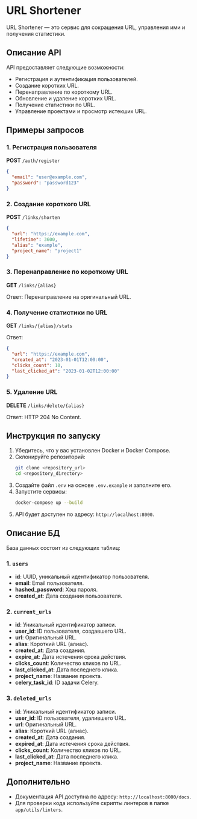 # URL Shortener
URL Shortener — это сервис для сокращения URL, управления ими и получения статистики.

## Описание API
API предоставляет следующие возможности:
- Регистрация и аутентификация пользователей.
- Создание коротких URL.
- Перенаправление по короткому URL.
- Обновление и удаление коротких URL.
- Получение статистики по URL.
- Управление проектами и просмотр истекших URL.

## Примеры запросов
### 1. Регистрация пользователя
**POST** `/auth/register`

```json
{
  "email": "user@example.com",
  "password": "password123"
}
```

### 2. Создание короткого URL
**POST** `/links/shorten`

```json
{
  "url": "https://example.com",
  "lifetime": 3600,
  "alias": "example",
  "project_name": "project1"
}
```

### 3. Перенаправление по короткому URL
**GET** `/links/{alias}`

Ответ: Перенаправление на оригинальный URL.

### 4. Получение статистики по URL
**GET** `/links/{alias}/stats`

Ответ:
```json
{
  "url": "https://example.com",
  "created_at": "2023-01-01T12:00:00",
  "clicks_count": 10,
  "last_clicked_at": "2023-01-02T12:00:00"
}
```

### 5. Удаление URL
**DELETE** `/links/delete/{alias}`

Ответ: HTTP 204 No Content.

## Инструкция по запуску
1. Убедитесь, что у вас установлен Docker и Docker Compose.
2. Склонируйте репозиторий:
   ```bash
   git clone <repository_url>
   cd <repository_directory>
   ```
3. Создайте файл `.env` на основе `.env.example` и заполните его.
4. Запустите сервисы:
   ```bash
   docker-compose up --build
   ```
5. API будет доступен по адресу: `http://localhost:8000`.

## Описание БД
База данных состоит из следующих таблиц:

### 1. `users`
- **id**: UUID, уникальный идентификатор пользователя.
- **email**: Email пользователя.
- **hashed_password**: Хэш пароля.
- **created_at**: Дата создания пользователя.

### 2. `current_urls`
- **id**: Уникальный идентификатор записи.
- **user_id**: ID пользователя, создавшего URL.
- **url**: Оригинальный URL.
- **alias**: Короткий URL (алиас).
- **created_at**: Дата создания.
- **expire_at**: Дата истечения срока действия.
- **clicks_count**: Количество кликов по URL.
- **last_clicked_at**: Дата последнего клика.
- **project_name**: Название проекта.
- **celery_task_id**: ID задачи Celery.

### 3. `deleted_urls`
- **id**: Уникальный идентификатор записи.
- **user_id**: ID пользователя, удалившего URL.
- **url**: Оригинальный URL.
- **alias**: Короткий URL (алиас).
- **created_at**: Дата создания.
- **expired_at**: Дата истечения срока действия.
- **clicks_count**: Количество кликов по URL.
- **last_clicked_at**: Дата последнего клика.
- **project_name**: Название проекта.

## Дополнительно
- Документация API доступна по адресу: `http://localhost:8000/docs`.
- Для проверки кода используйте скрипты линтеров в папке `app/utils/linters`.

